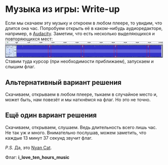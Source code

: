 # Музыка из игры: Write-up

Если мы скачаем эту музыку и откроем в любом плеере, то увидим, что длится она час.
Попробуем открыть её в каком-нибудь аудиоредакторе, например, в [Audacity](https://www.audacityteam.org/).
Заметим, что есть несколько выделяющихся и повторяющихся мест:
[![Audacity](images/1.png)](images/1.png)
Ставим туда курсор (при необходимости приближаем), запускаем и слышим флаг.

## Альтернативный вариант решения

Скачиваем, открываем в любом плеере, тыкаем в случайное место и, может быть,
нам повезёт и мы наткнёмся на флаг. Но это не точно.

## Ещё один вариант решения

Скачиваем, открываем, слушаем. Ведь длительность всего лишь час. Не так уж и много.
Внимательно послушав, можем заметить, что каждые 13 минут 37 секунд звучит флаг.

*P.S.* Да, это [Nyan Cat](https://ru.wikipedia.org/wiki/Nyan_Cat).

Флаг: **i_love_ten_hours_music**

